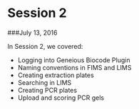 # Session 2
###July 13, 2016

In Session 2, we covered:
* Logging into Geneious Biocode Plugin
* Naming conventions in FIMS and LIMS
* Creating extraction plates
* Searching in LIMS
* Creating PCR plates
* Upload and scoring PCR gels
